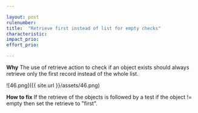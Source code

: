 ```yaml
---

layout: post
rulenumber: 
title:  "Retrieve first instead of list for empty checks"
characteristic: 
impact_prio: 
effort_prio:

---
```


**Why**
The use of retrieve action to check if an object exists should always retrieve only the first record instead of the whole list.

![46.png]({{ site.url }}/assets/46.png)

**How to fix**
If the retrieve of the objects is followed by a test if the object != empty then set the retrieve to "first".
